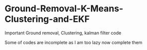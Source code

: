 # Ground-Removal-K-Means-Clustering-and-EKF

Important Ground removal, Clustering, kalman filter code

Some of codes are incomplete as I am too lazy now complete them
